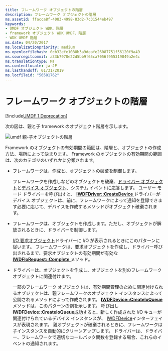 ```yaml
---
title: フレームワーク オブジェクトの階層
description: フレームワーク オブジェクトの階層
ms.assetid: ffacca8f-4083-4998-83d2-7c31544eb497
keywords:
- UMDF オブジェクト WDK、階層
- framework オブジェクト WDK UMDF、階層
- WDK UMDF 階層
ms.date: 04/20/2017
ms.localizationpriority: medium
ms.openlocfilehash: 0cb32efe1088b3a9deafe26087751f56120f9a49
ms.sourcegitcommit: a33b7978e22d5bb9f65ca7056f955319049a2e4c
ms.translationtype: MT
ms.contentlocale: ja-JP
ms.lasthandoff: 01/31/2019
ms.locfileid: "56581762"
---
```

# <a name="framework-object-hierarchy"></a>フレームワーク オブジェクトの階層


[!include[UMDF 1 Deprecation](../umdf-1-deprecation.md)]

次の図は、親と子 framework のオブジェクト階層を示します。

![umdf 親-子オブジェクトの階層](images/umdfhierarchy.gif)

Framework のオブジェクトの有効期間の範囲は、階層と、オブジェクトの作成方法、場所によって決まります。 Framework のオブジェクトの有効期間の範囲は、次のカテゴリのいずれかに分類されます。

-   フレームワークは、作成と、オブジェクトの破棄を制御します。

    フレームワークを作成しなどのオブジェクトを破棄、[ドライバー オブジェクト](framework-driver-object.md)と[デバイス オブジェクト](framework-device-object.md)、システム イベントに応答します。 ユーザー モード ドライバーを呼び出すと、 [ **IWDFDriver::CreateDevice** ](https://msdn.microsoft.com/library/windows/hardware/ff558899)ドライバーがデバイス オブジェクトは、前に、フレームワークによって通知を登録できます必要に応じて、デバイスを作成するメソッドがオブジェクト破棄されます。

-   フレームワークは、オブジェクトを作成します。ただし、オブジェクトが解放されるときに、ドライバーを制御します。

    [I/O 要求オブジェクト](framework-i-o-request-object.md)ドライバーに I/O が表示されるときにこのパターンに従います。 フレームワークは、要求オブジェクトを作成し、ドライバー呼び出されるまで、要求オブジェクトの有効期間が有効な[ **IWDFIoRequest::Complete** ](https://msdn.microsoft.com/library/windows/hardware/ff559070)メソッド。

-   ドライバーは、オブジェクトを作成し、オブジェクトを別のフレームワーク オブジェクトに関連付けます。

    一部のフレームワーク オブジェクトは、有効期間管理のために関連付けられるオブジェクトは、親フレームワークのオブジェクト インスタンスによって公開されるメソッドによって作成されます。 [ **IWDFDevice::CreateIoQueue** ](https://msdn.microsoft.com/library/windows/hardware/ff557020)メソッドは、このパターンの例を示します。 呼び出し**IWDFDevice::CreateIoQueue**成功すると、新しく作成された I/O キューが関連付けられているデバイス インスタンスが、 [IWDFDevice](https://msdn.microsoft.com/library/windows/hardware/ff556917)インターフェイスが表現されます。 親オブジェクトが破棄されるときに、フレームワークは子インスタンスを自動的にクリーンアップします。 ドライバーは、ドライバー、フレームワークで適切なコールバック関数を登録する場合、これらのイベントの通知されます。

 

 





